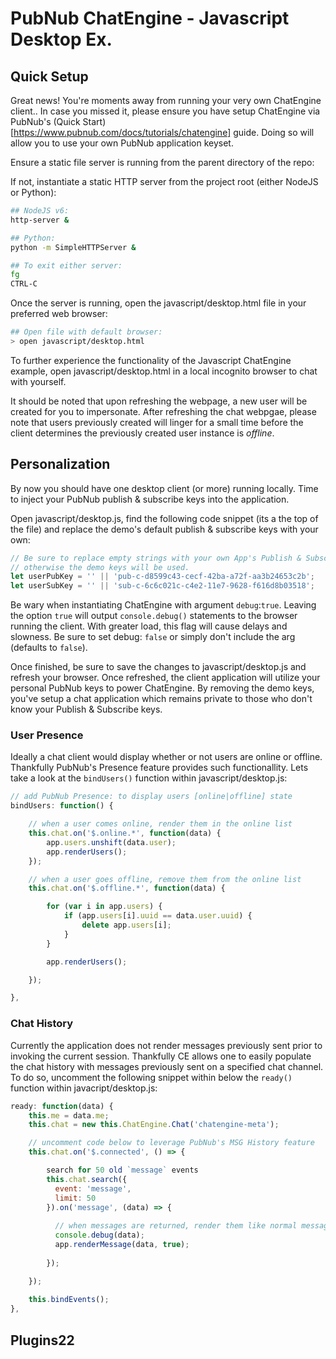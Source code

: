 # PubNub ChatEngine - Javascript Desktop Ex.

## Quick Setup
Great news! You're moments away from running your very own ChatEngine client.. In case you missed it, please ensure you have setup ChatEngine via PubNub's (Quick Start)[https://www.pubnub.com/docs/tutorials/chatengine] guide. Doing so will allow you to use your own PubNub application keyset.

Ensure a static file server is running from the parent directory of the repo:

If not, instantiate a static HTTP server from the project root (either NodeJS or Python):

```bash
## NodeJS v6:
http-server &

## Python:
python -m SimpleHTTPServer &

## To exit either server:
fg
CTRL-C
```

Once the server is running, open the javascript/desktop.html file in your preferred web browser:

```bash
## Open file with default browser:
> open javascript/desktop.html
```

To further experience the functionality of the Javascript ChatEngine example, open javascript/desktop.html in a local incognito browser to chat with yourself.

It should be noted that upon refreshing the webpage, a new user will be created for you to impersonate. After refreshing the chat webpgae, please note that users previously created will linger for a small time before the client determines the previously created user instance is _offline_.

## Personalization
By now you should have one desktop client (or more) running locally. Time to inject your PubNub publish & subscribe keys into the application.

Open javascript/desktop.js, find the following code snippet (its a the top of the file) and replace the demo's default publish & subscribe keys with your own:

```javascript
// Be sure to replace empty strings with your own App's Publish & Subscribe keys
// otherwise the demo keys will be used.
let userPubKey = '' || 'pub-c-d8599c43-cecf-42ba-a72f-aa3b24653c2b';
let userSubKey = '' || 'sub-c-6c6c021c-c4e2-11e7-9628-f616d8b03518';
```
Be wary when instantiating ChatEngine with argument `debug`:`true`. Leaving the option `true` will output `console.debug()` statements to the browser running the client. With greater load, this flag will cause delays and slowness. Be sure to set debug: `false` or simply don't include the arg (defaults to `false`).

Once finished, be sure to save the changes to javascript/desktop.js and refresh your browser. Once refreshed, the client application will utilize your personal PubNub keys to power ChatEngine. By removing the demo keys, you've setup a chat application which remains private to those who don't know your Publish & Subscribe keys.


### User Presence
Ideally a chat client would display whether or not users are online or offline. Thankfully PubNub's Presence feature provides such functionallity. Lets take a look at the `bindUsers()` function within javascript/desktop.js:

```javascript
// add PubNub Presence: to display users [online|offline] state
bindUsers: function() {

    // when a user comes online, render them in the online list
    this.chat.on('$.online.*', function(data) {
        app.users.unshift(data.user);
        app.renderUsers();
    });

    // when a user goes offline, remove them from the online list
    this.chat.on('$.offline.*', function(data) {

        for (var i in app.users) {
            if (app.users[i].uuid == data.user.uuid) {
                delete app.users[i];
            }
        }

        app.renderUsers();

    });

},
```

### Chat History
Currently the application does not render messages previously sent prior to invoking the current session. Thankfully CE allows one to easily populate the chat history with messages previously sent on a specified chat channel. To do so, uncomment the following snippet within below the `ready()` function within javacript/desktop.js:

```javascript
ready: function(data) {
    this.me = data.me;
    this.chat = new this.ChatEngine.Chat('chatengine-meta');

    // uncomment code below to leverage PubNub's MSG History feature
    this.chat.on('$.connected', () => {

        search for 50 old `message` events
        this.chat.search({
          event: 'message',
          limit: 50
        }).on('message', (data) => {
        
          // when messages are returned, render them like normal messages
          console.debug(data);
          app.renderMessage(data, true);
        
        });

    });
    
    this.bindEvents();
},
```

## Plugins22

